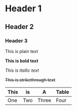 # Header 1
## Header 2
### Header 3

This is plain text

**This is bold text**

*This is itallic text*

~~This is strikethrough text~~

|This|is|A|Table|
|---|---|---|---|
|One|Two|Three|Four|
